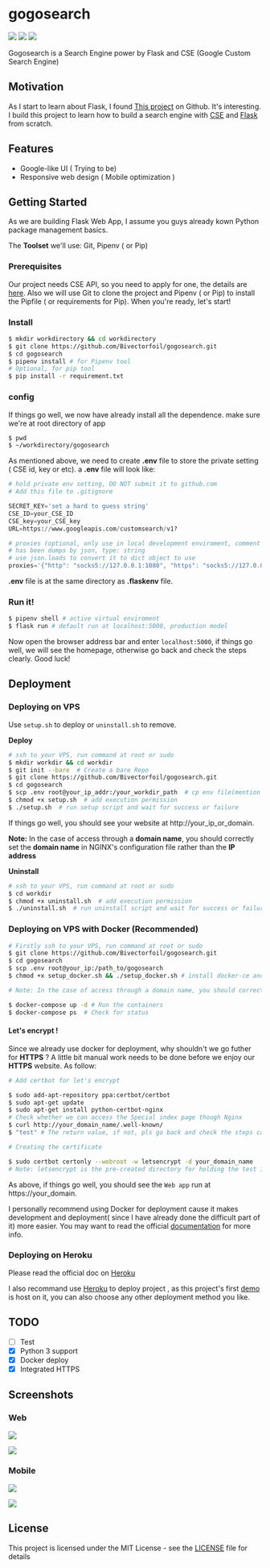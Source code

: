 # gogosearch
![](https://img.shields.io/badge/python-2.7%20%7C%203.6-blue.svg) ![](https://img.shields.io/badge/Flask-1.0.2-orange.svg) ![](https://img.shields.io/github/license/mashape/apistatus.svg)

Gogosearch is a Search Engine power by Flask and CSE (Google Custom Search Engine)

## Motivation

As I start to learn about Flask, I found [This project](https://github.com/yrq110/TinyGoogle) on Github. It's interesting. I build this project to learn how to build a search engine with [CSE](https://developers.google.com/custom-search/v1/overview) and [Flask](http://flask.pocoo.org/docs/1.0/) from scratch.

## Features

- Google-like UI ( Trying to be)
- Responsive web design ( Mobile optimization )

## Getting Started

As we are building Flask Web App, I assume you guys already kown Python package management basics.

The **Toolset** we'll use: Git, Pipenv ( or Pip)

### Prerequisites

Our project needs CSE API, so you need to apply for one, the details are [here](https://developers.google.com/custom-search/v1/overview). Also we will use Git to clone the project and Pipenv ( or Pip) to install the Pipfile ( or requirements for Pip). When you're ready, let's start!

### Install

```bash
$ mkdir workdirectory && cd workdirectory
$ git clone https://github.com/Bivectorfoil/gogosearch.git
$ cd gogosearch
$ pipenv install # for Pipenv tool
# Optional, for pip tool
$ pip install -r requirement.txt
```

### config

If things go well, we now have already install all the dependence. make sure we're at root directory of app

```bash
$ pwd
$ ~/workdirectory/gogosearch
```

As mentioned above, we need to create **.env** file to store the private setting ( CSE id, key or etc). a **.env** file will look like:

```python
# hold private env setting, DO NOT submit it to github.com
# Add this file to .gitignore

SECRET_KEY='set a hard to guess string'
CSE_ID=your_CSE_ID
CSE_key=your_CSE_key
URL=https://www.googleapis.com/customsearch/v1?

# proxies (optional, only use in local development enviroment, comment it in production enviroment) 
# has been dumps by json, type: string
# use json.loads to convert it to dict object to use
proxies='{"http": "socks5://127.0.0.1:1080", "https": "socks5://127.0.0.1:1080"}'
```

**.env** file is at the same directory as **.flaskenv** file.

### Run it!

```bash
$ pipenv shell # active virtual enviroment
$ flask run # default run at localhost:5000, production model
```

Now open the browser address bar and enter `localhost:5000`, if things go well, we will see the homepage, otherwise go back and check the steps clearly. Good luck!

## Deployment

### Deploying on VPS

Use `setup.sh` to deploy or `uninstall.sh` to remove. 

**Deploy**

```bash
# ssh to your VPS, run command at root or sudo
$ mkdir workdir && cd workdir
$ git init --bare  # Create a bare Repo
$ git clone https://github.com/Bivectorfoil/gogosearch.git
$ cd gogosearch
$ scp .env root@your_ip_addr:/your_workdir_path  # cp env file(mention above) to VPS
$ chmod +x setup.sh  # add execution permission
$ ./setup.sh  # run setup script and wait for success or failure
```

If things go well, you should see your website at http://your_ip_or_domain.

**Note:** In the case of access through a **domain name**, you should correctly set the **domain name** in NGINX's configuration file rather than the **IP address**

**Uninstall**

```bash
# ssh to your VPS, run command at root or sudo
$ cd workdir
$ chmod +x uninstall.sh  # add execution permission
$ ./uninstall.sh  # run uninstall script and wait for success or failure
```

### Deploying on VPS with Docker (Recommended)

```bash
# Firstly ssh to your VPS, run command at root or sudo
$ git clone https://github.com/Bivectorfoil/gogosearch.git
$ cd gogosearch
$ scp .env root@your_ip:/path_to/gogosearch
$ chmod +x setup_docker.sh && ./setup_docker.sh # install docker-ce and docker compose

# Note: In the case of access through a domain name, you should correctly set the domain name in NGINX's configuration file rather than the IP address.

$ docker-compose up -d # Run the containers
$ docker-compose ps  # Check for status
```

#### Let's encrypt !

Since we already use docker for deployment, why shouldn't we go futher for **HTTPS** ? A little bit manual work needs to be done before we enjoy our **HTTPS** website. As follow:

```bash
# Add certbot for let's encrypt

$ sudo add-apt-repository ppa:certbot/certbot
$ sudo apt-get update
$ sudo apt-get install python-certbot-nginx
# Check whether we can access the Special index page though Nginx
$ curl http://your_domain_name/.well-known/
$ "test" # The return value, if not, pls go back and check the steps carefully before continue
```

```bash
# Creating the certificate

$ sudo certbot certonly --webroot -w letsencrypt -d your_domain_name
# Note: letsencrypt is the pre-created directory for holding the test index page which certbot needs to certificate. It should be in the same directory as LICENSE file.
```

As above, if things go well, you should see the `Web app` run at https://your_domain. 

I personally recommend using Docker for deployment cause it makes development and deployment( since I have already done the difficult part of it) more easier. You may want to read the official [documentation](https://docs.docker.com/) for more info.

### Deploying on Heroku

Please read the official doc on [Heroku](https://devcenter.heroku.com/articles/getting-started-with-python)

I also recommand use [Heroku](https://www.heroku.com/) to deploy project , as this project's first [demo](https://gogoso.herokuapp.com/) is host on it, you can also choose any other deployment method you like.

## TODO

- [ ] Test
- [x] Python 3 support
- [x] Docker deploy
- [x] Integrated HTTPS

## Screenshots

### Web

![](./images/web-home.png)

![](./images/web-result.png)

### Mobile

![](./images/mobile-home.png)

![](./images/mobile-result.png)

## License

This project is licensed under the MIT License - see the [LICENSE](./LICENSE) file for details
